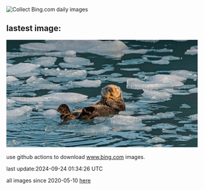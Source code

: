 ![Collect Bing.com daily images](https://github.com/counter2015/bing-daily-images/workflows/Collect%20Bing.com%20daily%20images/badge.svg)
## lastest image:
![](images/IcebergOtter.jpg)

use github actions to download www.bing.com images.

last update:2024-09-24 01:34:26 UTC

all images since 2020-05-10 [here](https://github.com/counter2015/bing-daily-images/tree/master/images) 
